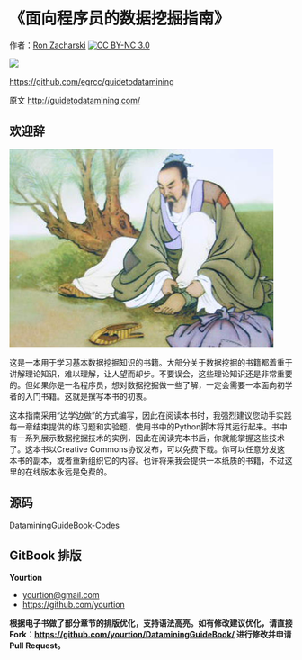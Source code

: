 # 《面向程序员的数据挖掘指南》

作者：[Ron Zacharski](http://zacharski.org/) [![CC BY-NC 3.0](http://i.creativecommons.org/l/by-nc/3.0/80x15.png)](http://creativecommons.org/licenses/by-nc/3.0/deed.en_US)

![](./images/zen-logo-thumb.png)

https://github.com/egrcc/guidetodatamining

原文 <http://guidetodatamining.com/>

## 欢迎辞

![](img/mozi.jpeg)

这是一本用于学习基本数据挖掘知识的书籍。大部分关于数据挖掘的书籍都着重于讲解理论知识，难以理解，让人望而却步。不要误会，这些理论知识还是非常重要的。但如果你是一名程序员，想对数据挖掘做一些了解，一定会需要一本面向初学者的入门书籍。这就是撰写本书的初衷。

这本指南采用“边学边做”的方式编写，因此在阅读本书时，我强烈建议您动手实践每一章结束提供的练习题和实验题，使用书中的Python脚本将其运行起来。书中有一系列展示数据挖掘技术的实例，因此在阅读完本书后，你就能掌握这些技术了。这本书以Creative Commons协议发布，可以免费下载。你可以任意分发这本书的副本，或者重新组织它的内容。也许将来我会提供一本纸质的书籍，不过这里的在线版本永远是免费的。

## 源码

[DataminingGuideBook-Codes](https://github.com/yourtion/DataminingGuideBook-Codes)

## GitBook 排版

**Yourtion**
- yourtion@gmail.com
- https://github.com/yourtion

**根据电子书做了部分章节的排版优化，支持语法高亮。如有修改建议优化，请直接Fork：<https://github.com/yourtion/DataminingGuideBook/> 进行修改并申请 Pull Request。**
